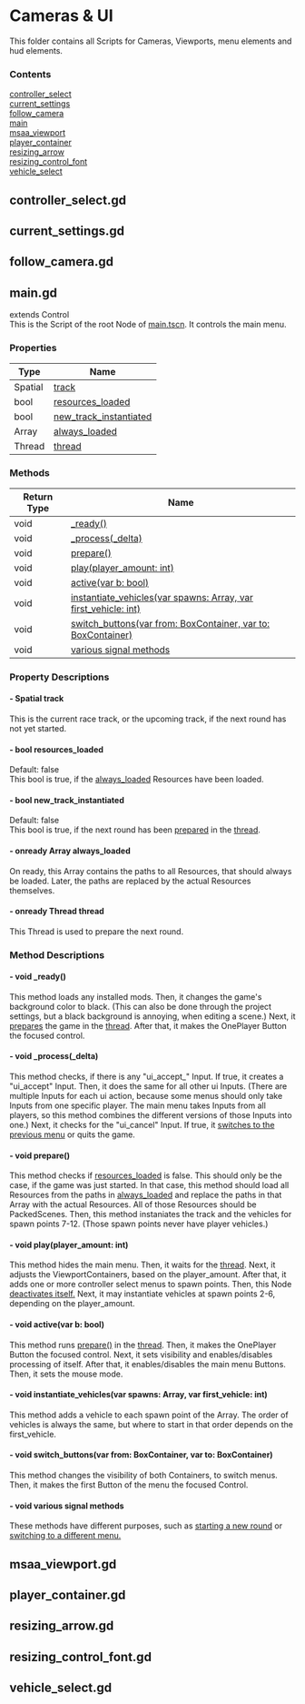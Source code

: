 # Cameras & UI
This folder contains all Scripts for Cameras, Viewports, menu elements and hud elements.

### Contents
[controller_select](#controller_selectgd)<br>
[current_settings](#current_settingsgd)<br>
[follow_camera](#follow_cameragd)<br>
[main](#maingd)<br>
[msaa_viewport](#msaa_viewportgd)<br>
[player_container](#player_containergd)<br>
[resizing_arrow](#resizing_arrowgd)<br>
[resizing_control_font](#resizing_control_fontgd)<br>
[vehicle_select](#vehicle_selectgd)<br>

## controller_select.gd

## current_settings.gd

## follow_camera.gd

## main.gd
extends Control<br>
This is the Script of the root Node of [main.tscn](/base_game/scenes/cameras_&_ui/main.tscn). It controls the main menu.

### Properties
| Type | Name |
|---|---|
| Spatial | [track](#--spatial-track) |
| bool | [resources_loaded](#--bool-resources_loaded) |
| bool | [new_track_instantiated](#--bool-new_track_instantiated) |
| Array | [always_loaded](#--onready-array-always_loaded) |
| Thread | [thread](#--onready-thread-thread) |

### Methods
| Return Type | Name |
|---|---|
| void | [_ready()](#--void-_ready) |
| void | [_process(_delta)](#--void-_process_delta) |
| void | [prepare()](#--void-prepare) |
| void | [play(player_amount: int)](#--void-playplayer_amount-int) |
| void | [active(var b: bool)](#--void-activevar-b-bool) |
| void | [instantiate_vehicles(var spawns: Array, var first_vehicle: int)](#--void-instantiate_vehiclesvar-spawns-array-var-first_vehicle-int) |
| void | [switch_buttons(var from: BoxContainer, var to: BoxContainer)](#--void-switch_buttonsvar-from-boxcontainer-var-to-boxcontainer) |
| void | [various signal methods](#--void-various-signal-methods) |

### Property Descriptions
#### - Spatial track
This is the current race track, or the upcoming track, if the next round has not yet started.

#### - bool resources_loaded
Default: false<br>
This bool is true, if the [always_loaded](#--onready-array-always_loaded) Resources have been loaded.

#### - bool new_track_instantiated
Default: false<br>
This bool is true, if the next round has been [prepared](#--void-prepare) in the [thread](#--onready-thread-thread).

#### - onready Array always_loaded
On ready, this Array contains the paths to all Resources, that should always be loaded. Later, the paths are replaced by the actual Resources themselves.

#### - onready Thread thread
This Thread is used to prepare the next round.

### Method Descriptions
#### - void _ready()
This method loads any installed mods. Then, it changes the game's background color to black. (This can also be done through the project settings, but a black background is annoying, when editing a scene.) Next, it [prepares](#--void-prepare) the game in the [thread](#--onready-thread-thread). After that, it makes the OnePlayer Button the focused control.

#### - void _process(_delta)
This method checks, if there is any "ui_accept_" Input. If true, it creates a "ui_accept" Input. Then, it does the same for all other ui Inputs. (There are multiple Inputs for each ui action, because some menus should only take Inputs from one specific player. The main menu takes Inputs from all players, so this method combines the different versions of those Inputs into one.) Next, it checks for the "ui_cancel" Input. If true, it [switches to the previous menu](#--void-switch_buttonsvar-from-boxcontainer-var-to-boxcontainer) or quits the game.

#### - void prepare()
This method checks if [resources_loaded](#--bool-resources_loaded) is false. This should only be the case, if the game was just started. In that case, this method should load all Resources from the paths in [always_loaded](#--onready-array-always_loaded) and replace the paths in that Array with the actual Resources. All of those Resources should be PackedScenes. Then, this method instaniates the track and the vehicles for spawn points 7-12. (Those spawn points never have player vehicles.)

#### - void play(player_amount: int)
This method hides the main menu. Then, it waits for the [thread](#--onready-thread-thread). Next, it adjusts the ViewportContainers, based on the player_amount. After that, it adds one or more controller select menus to spawn points. Then, this Node [deactivates itself.](#--void-activevar-b-bool) Next, it may instantiate vehicles at spawn points 2-6, depending on the player_amount.

#### - void active(var b: bool)
This method runs [prepare()](#--void-prepare) in the [thread](#--onready-thread-thread). Then, it makes the OnePlayer Button the focused control. Next, it sets visibility and enables/disables processing of itself. After that, it enables/disables the main menu Buttons. Then, it sets the mouse mode.

#### - void instantiate_vehicles(var spawns: Array, var first_vehicle: int)
This method adds a vehicle to each spawn point of the Array. The order of vehicles is always the same, but where to start in that order depends on the first_vehicle.

#### - void switch_buttons(var from: BoxContainer, var to: BoxContainer)
This method changes the visibility of both Containers, to switch menus. Then, it makes the first Button of the menu the focused Control.

#### - void various signal methods
These methods have different purposes, such as [starting a new round](#--void-playplayer_amount-int) or [switching to a different menu.](#--void-switch_buttonsvar-from-boxcontainer-var-to-boxcontainer)

## msaa_viewport.gd

## player_container.gd

## resizing_arrow.gd

## resizing_control_font.gd

## vehicle_select.gd
